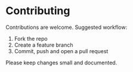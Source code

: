 # Contributing

Contributions are welcome. Suggested workflow:
1. Fork the repo
2. Create a feature branch
3. Commit, push and open a pull request

Please keep changes small and documented.
